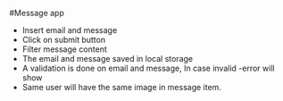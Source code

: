 #Message app

<ul>
<li>Insert email and message</li>
<li>Click on submit button</li>
<li>Filter message content</li>
<li>The email and message saved in local storage</li>
<li>A validation is done on email and message, In case invalid -error will show</li>
<li>Same user will have the same image in message item.
</ul>
